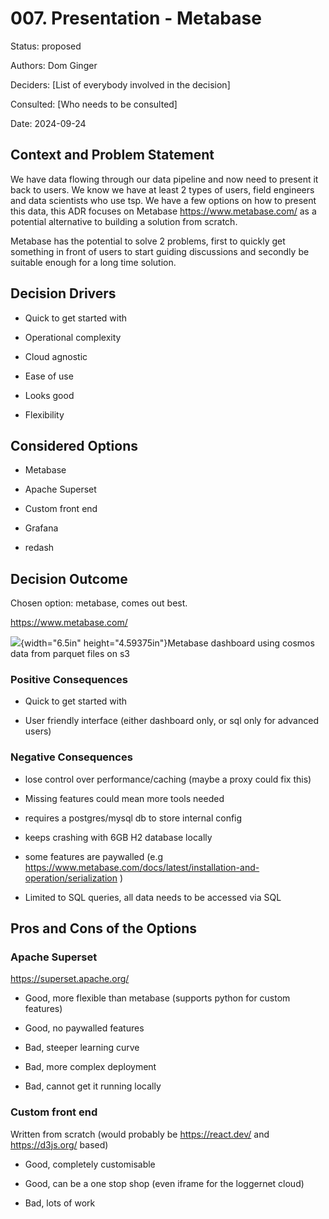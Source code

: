 # 007. Presentation - Metabase

Status: proposed

Authors: Dom Ginger

Deciders: \[List of everybody involved in the decision\]

Consulted: \[Who needs to be consulted\]

Date: 2024-09-24

## Context and Problem Statement

We have data flowing through our data pipeline and now need to present
it back to users. We know we have at least 2 types of users, field
engineers and data scientists who use tsp. We have a few options on how
to present this data, this ADR focuses on Metabase
<https://www.metabase.com/> as a potential alternative to building a
solution from scratch.

Metabase has the potential to solve 2 problems, first to quickly get
something in front of users to start guiding discussions and secondly be
suitable enough for a long time solution.

## Decision Drivers

- Quick to get started with

- Operational complexity

- Cloud agnostic

- Ease of use

- Looks good

- Flexibility

## Considered Options

- Metabase

- Apache Superset

- Custom front end

- Grafana

- redash

## Decision Outcome

Chosen option: metabase, comes out best.

<https://www.metabase.com/>

![](/media/image.png){width="6.5in" height="4.59375in"}Metabase
dashboard using cosmos data from parquet files on s3

### Positive Consequences

- Quick to get started with

- User friendly interface (either dashboard only, or sql only for
  advanced users)

### Negative Consequences

- lose control over performance/caching (maybe a proxy could fix this)

- Missing features could mean more tools needed

- requires a postgres/mysql db to store internal config

- keeps crashing with 6GB H2 database locally

- some features are paywalled (e.g
  <https://www.metabase.com/docs/latest/installation-and-operation/serialization>
  )

- Limited to SQL queries, all data needs to be accessed via SQL

## Pros and Cons of the Options

### Apache Superset

<https://superset.apache.org/>

- Good, more flexible than metabase (supports python for custom
  features)

- Good, no paywalled features

- Bad, steeper learning curve

- Bad, more complex deployment

- Bad, cannot get it running locally

###  Custom front end

Written from scratch (would probably be <https://react.dev/> and
<https://d3js.org/> based)

- Good, completely customisable

- Good, can be a one stop shop (even iframe for the loggernet cloud)

- Bad, lots of work
